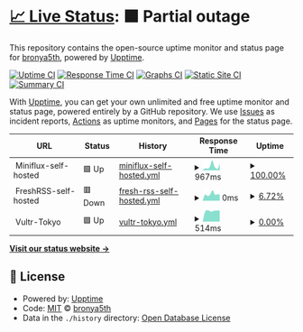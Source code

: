 # [📈 Live Status](https://bronya5th.github.io/upptime): <!--live status--> **🟧 Partial outage**

This repository contains the open-source uptime monitor and status page for [bronya5th](https://bronya5th.github.io/upptime), powered by [Upptime](https://github.com/upptime/upptime).

[![Uptime CI](https://github.com/koj-co/upptime/workflows/Uptime%20CI/badge.svg)](https://github.com/koj-co/upptime/actions?query=workflow%3A%22Uptime+CI%22)
[![Response Time CI](https://github.com/koj-co/upptime/workflows/Response%20Time%20CI/badge.svg)](https://github.com/koj-co/upptime/actions?query=workflow%3A%22Response+Time+CI%22)
[![Graphs CI](https://github.com/koj-co/upptime/workflows/Graphs%20CI/badge.svg)](https://github.com/koj-co/upptime/actions?query=workflow%3A%22Graphs+CI%22)
[![Static Site CI](https://github.com/koj-co/upptime/workflows/Static%20Site%20CI/badge.svg)](https://github.com/koj-co/upptime/actions?query=workflow%3A%22Static+Site+CI%22)
[![Summary CI](https://github.com/koj-co/upptime/workflows/Summary%20CI/badge.svg)](https://github.com/koj-co/upptime/actions?query=workflow%3A%22Summary+CI%22)

With [Upptime](https://upptime.js.org), you can get your own unlimited and free uptime monitor and status page, powered entirely by a GitHub repository. We use [Issues](https://github.com/bronya5th/upptime/issues) as incident reports, [Actions](https://github.com/bronya5th/upptime/actions) as uptime monitors, and [Pages](https://bronya5th.github.io/upptime) for the status page.

<!--start: status pages-->
<!-- This summary is generated by Upptime (https://github.com/upptime/upptime) -->
<!-- Do not edit this manually, your changes will be overwritten -->
<!-- prettier-ignore -->
| URL | Status | History | Response Time | Uptime |
| --- | ------ | ------- | ------------- | ------ |
| <img alt="" src="https://favicons.githubusercontent.com/null" height="13"> Miniflux-self-hosted | 🟩 Up | [miniflux-self-hosted.yml](https://github.com/bronya5th/upptime/commits/HEAD/history/miniflux-self-hosted.yml) | <details><summary><img alt="Response time graph" src="./graphs/miniflux-self-hosted/response-time-week.png" height="20"> 967ms</summary><br><a href="https://bronya5th.github.io/upptime/history/miniflux-self-hosted"><img alt="Response time 967" src="https://img.shields.io/endpoint?url=https%3A%2F%2Fraw.githubusercontent.com%2Fbronya5th%2Fupptime%2FHEAD%2Fapi%2Fminiflux-self-hosted%2Fresponse-time.json"></a><br><a href="https://bronya5th.github.io/upptime/history/miniflux-self-hosted"><img alt="24-hour response time 967" src="https://img.shields.io/endpoint?url=https%3A%2F%2Fraw.githubusercontent.com%2Fbronya5th%2Fupptime%2FHEAD%2Fapi%2Fminiflux-self-hosted%2Fresponse-time-day.json"></a><br><a href="https://bronya5th.github.io/upptime/history/miniflux-self-hosted"><img alt="7-day response time 967" src="https://img.shields.io/endpoint?url=https%3A%2F%2Fraw.githubusercontent.com%2Fbronya5th%2Fupptime%2FHEAD%2Fapi%2Fminiflux-self-hosted%2Fresponse-time-week.json"></a><br><a href="https://bronya5th.github.io/upptime/history/miniflux-self-hosted"><img alt="30-day response time 967" src="https://img.shields.io/endpoint?url=https%3A%2F%2Fraw.githubusercontent.com%2Fbronya5th%2Fupptime%2FHEAD%2Fapi%2Fminiflux-self-hosted%2Fresponse-time-month.json"></a><br><a href="https://bronya5th.github.io/upptime/history/miniflux-self-hosted"><img alt="1-year response time 967" src="https://img.shields.io/endpoint?url=https%3A%2F%2Fraw.githubusercontent.com%2Fbronya5th%2Fupptime%2FHEAD%2Fapi%2Fminiflux-self-hosted%2Fresponse-time-year.json"></a></details> | <details><summary><a href="https://bronya5th.github.io/upptime/history/miniflux-self-hosted">100.00%</a></summary><a href="https://bronya5th.github.io/upptime/history/miniflux-self-hosted"><img alt="All-time uptime 100.00%" src="https://img.shields.io/endpoint?url=https%3A%2F%2Fraw.githubusercontent.com%2Fbronya5th%2Fupptime%2FHEAD%2Fapi%2Fminiflux-self-hosted%2Fuptime.json"></a><br><a href="https://bronya5th.github.io/upptime/history/miniflux-self-hosted"><img alt="24-hour uptime 100.00%" src="https://img.shields.io/endpoint?url=https%3A%2F%2Fraw.githubusercontent.com%2Fbronya5th%2Fupptime%2FHEAD%2Fapi%2Fminiflux-self-hosted%2Fuptime-day.json"></a><br><a href="https://bronya5th.github.io/upptime/history/miniflux-self-hosted"><img alt="7-day uptime 100.00%" src="https://img.shields.io/endpoint?url=https%3A%2F%2Fraw.githubusercontent.com%2Fbronya5th%2Fupptime%2FHEAD%2Fapi%2Fminiflux-self-hosted%2Fuptime-week.json"></a><br><a href="https://bronya5th.github.io/upptime/history/miniflux-self-hosted"><img alt="30-day uptime 100.00%" src="https://img.shields.io/endpoint?url=https%3A%2F%2Fraw.githubusercontent.com%2Fbronya5th%2Fupptime%2FHEAD%2Fapi%2Fminiflux-self-hosted%2Fuptime-month.json"></a><br><a href="https://bronya5th.github.io/upptime/history/miniflux-self-hosted"><img alt="1-year uptime 100.00%" src="https://img.shields.io/endpoint?url=https%3A%2F%2Fraw.githubusercontent.com%2Fbronya5th%2Fupptime%2FHEAD%2Fapi%2Fminiflux-self-hosted%2Fuptime-year.json"></a></details>
| <img alt="" src="https://favicons.githubusercontent.com/null" height="13"> FreshRSS-self-hosted | 🟥 Down | [fresh-rss-self-hosted.yml](https://github.com/bronya5th/upptime/commits/HEAD/history/fresh-rss-self-hosted.yml) | <details><summary><img alt="Response time graph" src="./graphs/fresh-rss-self-hosted/response-time-week.png" height="20"> 0ms</summary><br><a href="https://bronya5th.github.io/upptime/history/fresh-rss-self-hosted"><img alt="Response time 0" src="https://img.shields.io/endpoint?url=https%3A%2F%2Fraw.githubusercontent.com%2Fbronya5th%2Fupptime%2FHEAD%2Fapi%2Ffresh-rss-self-hosted%2Fresponse-time.json"></a><br><a href="https://bronya5th.github.io/upptime/history/fresh-rss-self-hosted"><img alt="24-hour response time 0" src="https://img.shields.io/endpoint?url=https%3A%2F%2Fraw.githubusercontent.com%2Fbronya5th%2Fupptime%2FHEAD%2Fapi%2Ffresh-rss-self-hosted%2Fresponse-time-day.json"></a><br><a href="https://bronya5th.github.io/upptime/history/fresh-rss-self-hosted"><img alt="7-day response time 0" src="https://img.shields.io/endpoint?url=https%3A%2F%2Fraw.githubusercontent.com%2Fbronya5th%2Fupptime%2FHEAD%2Fapi%2Ffresh-rss-self-hosted%2Fresponse-time-week.json"></a><br><a href="https://bronya5th.github.io/upptime/history/fresh-rss-self-hosted"><img alt="30-day response time 0" src="https://img.shields.io/endpoint?url=https%3A%2F%2Fraw.githubusercontent.com%2Fbronya5th%2Fupptime%2FHEAD%2Fapi%2Ffresh-rss-self-hosted%2Fresponse-time-month.json"></a><br><a href="https://bronya5th.github.io/upptime/history/fresh-rss-self-hosted"><img alt="1-year response time 0" src="https://img.shields.io/endpoint?url=https%3A%2F%2Fraw.githubusercontent.com%2Fbronya5th%2Fupptime%2FHEAD%2Fapi%2Ffresh-rss-self-hosted%2Fresponse-time-year.json"></a></details> | <details><summary><a href="https://bronya5th.github.io/upptime/history/fresh-rss-self-hosted">6.72%</a></summary><a href="https://bronya5th.github.io/upptime/history/fresh-rss-self-hosted"><img alt="All-time uptime 6.72%" src="https://img.shields.io/endpoint?url=https%3A%2F%2Fraw.githubusercontent.com%2Fbronya5th%2Fupptime%2FHEAD%2Fapi%2Ffresh-rss-self-hosted%2Fuptime.json"></a><br><a href="https://bronya5th.github.io/upptime/history/fresh-rss-self-hosted"><img alt="24-hour uptime 6.72%" src="https://img.shields.io/endpoint?url=https%3A%2F%2Fraw.githubusercontent.com%2Fbronya5th%2Fupptime%2FHEAD%2Fapi%2Ffresh-rss-self-hosted%2Fuptime-day.json"></a><br><a href="https://bronya5th.github.io/upptime/history/fresh-rss-self-hosted"><img alt="7-day uptime 6.72%" src="https://img.shields.io/endpoint?url=https%3A%2F%2Fraw.githubusercontent.com%2Fbronya5th%2Fupptime%2FHEAD%2Fapi%2Ffresh-rss-self-hosted%2Fuptime-week.json"></a><br><a href="https://bronya5th.github.io/upptime/history/fresh-rss-self-hosted"><img alt="30-day uptime 6.72%" src="https://img.shields.io/endpoint?url=https%3A%2F%2Fraw.githubusercontent.com%2Fbronya5th%2Fupptime%2FHEAD%2Fapi%2Ffresh-rss-self-hosted%2Fuptime-month.json"></a><br><a href="https://bronya5th.github.io/upptime/history/fresh-rss-self-hosted"><img alt="1-year uptime 6.72%" src="https://img.shields.io/endpoint?url=https%3A%2F%2Fraw.githubusercontent.com%2Fbronya5th%2Fupptime%2FHEAD%2Fapi%2Ffresh-rss-self-hosted%2Fuptime-year.json"></a></details>
| <img alt="" src="https://favicons.githubusercontent.com/null" height="13"> Vultr-Tokyo | 🟩 Up | [vultr-tokyo.yml](https://github.com/bronya5th/upptime/commits/HEAD/history/vultr-tokyo.yml) | <details><summary><img alt="Response time graph" src="./graphs/vultr-tokyo/response-time-week.png" height="20"> 514ms</summary><br><a href="https://bronya5th.github.io/upptime/history/vultr-tokyo"><img alt="Response time 760" src="https://img.shields.io/endpoint?url=https%3A%2F%2Fraw.githubusercontent.com%2Fbronya5th%2Fupptime%2FHEAD%2Fapi%2Fvultr-tokyo%2Fresponse-time.json"></a><br><a href="https://bronya5th.github.io/upptime/history/vultr-tokyo"><img alt="24-hour response time 618" src="https://img.shields.io/endpoint?url=https%3A%2F%2Fraw.githubusercontent.com%2Fbronya5th%2Fupptime%2FHEAD%2Fapi%2Fvultr-tokyo%2Fresponse-time-day.json"></a><br><a href="https://bronya5th.github.io/upptime/history/vultr-tokyo"><img alt="7-day response time 514" src="https://img.shields.io/endpoint?url=https%3A%2F%2Fraw.githubusercontent.com%2Fbronya5th%2Fupptime%2FHEAD%2Fapi%2Fvultr-tokyo%2Fresponse-time-week.json"></a><br><a href="https://bronya5th.github.io/upptime/history/vultr-tokyo"><img alt="30-day response time 750" src="https://img.shields.io/endpoint?url=https%3A%2F%2Fraw.githubusercontent.com%2Fbronya5th%2Fupptime%2FHEAD%2Fapi%2Fvultr-tokyo%2Fresponse-time-month.json"></a><br><a href="https://bronya5th.github.io/upptime/history/vultr-tokyo"><img alt="1-year response time 760" src="https://img.shields.io/endpoint?url=https%3A%2F%2Fraw.githubusercontent.com%2Fbronya5th%2Fupptime%2FHEAD%2Fapi%2Fvultr-tokyo%2Fresponse-time-year.json"></a></details> | <details><summary><a href="https://bronya5th.github.io/upptime/history/vultr-tokyo">0.00%</a></summary><a href="https://bronya5th.github.io/upptime/history/vultr-tokyo"><img alt="All-time uptime 75.38%" src="https://img.shields.io/endpoint?url=https%3A%2F%2Fraw.githubusercontent.com%2Fbronya5th%2Fupptime%2FHEAD%2Fapi%2Fvultr-tokyo%2Fuptime.json"></a><br><a href="https://bronya5th.github.io/upptime/history/vultr-tokyo"><img alt="24-hour uptime 0.01%" src="https://img.shields.io/endpoint?url=https%3A%2F%2Fraw.githubusercontent.com%2Fbronya5th%2Fupptime%2FHEAD%2Fapi%2Fvultr-tokyo%2Fuptime-day.json"></a><br><a href="https://bronya5th.github.io/upptime/history/vultr-tokyo"><img alt="7-day uptime 0.00%" src="https://img.shields.io/endpoint?url=https%3A%2F%2Fraw.githubusercontent.com%2Fbronya5th%2Fupptime%2FHEAD%2Fapi%2Fvultr-tokyo%2Fuptime-week.json"></a><br><a href="https://bronya5th.github.io/upptime/history/vultr-tokyo"><img alt="30-day uptime 67.11%" src="https://img.shields.io/endpoint?url=https%3A%2F%2Fraw.githubusercontent.com%2Fbronya5th%2Fupptime%2FHEAD%2Fapi%2Fvultr-tokyo%2Fuptime-month.json"></a><br><a href="https://bronya5th.github.io/upptime/history/vultr-tokyo"><img alt="1-year uptime 75.38%" src="https://img.shields.io/endpoint?url=https%3A%2F%2Fraw.githubusercontent.com%2Fbronya5th%2Fupptime%2FHEAD%2Fapi%2Fvultr-tokyo%2Fuptime-year.json"></a></details>

<!--end: status pages-->

[**Visit our status website →**](https://bronya5th.github.io/upptime)

## 📄 License

- Powered by: [Upptime](https://github.com/upptime/upptime)
- Code: [MIT](./LICENSE) © [bronya5th](https://bronya5th.github.io/upptime)
- Data in the `./history` directory: [Open Database License](https://opendatacommons.org/licenses/odbl/1-0/)
